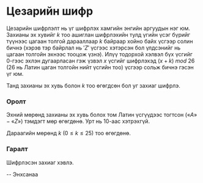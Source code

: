 Цезарийн шифр
=============

Цезарийн шифрлэлт нь үг шифрлэх хамгийн энгийн аргуудын нэг юм. Захианы эх хувийг $k$ тоо ашиглан шифрлэхийн тулд үгийн үсэг бүрийг түүнээс цагаан толгой дарааллаар $k$ байраар хойно байх үсгээр солин бичнэ (хэрэв тэр байрлал нь $'Z'$ үсгээс хэтэрсэн бол үлдсэнийг нь цагаан толгойн эхнээс тооцож үзнэ). Илүү тодорхой хэлвэл бүх үсгийг 0-гээс эхлэн дугаарласан гэж үзвэл $x$ үсгийг шифрлэхэд $(x+k) \ mod \ 26$ (26 нь Латин цаган толгойн нийт үсгийн тоо) үсгээр сольж бичнэ гэсэн үг юм.

Танд захианы эх хувь болон $k$ тоо өгөгдсөн бол уг захиаг шифрлэ.

### Оролт

Эхний мөрөнд захианы эх хувь болох том Латин үсгүүдээс тогтсон ($«A»-«Z»$) тэмдэгт мөр өгөгдөнө. Урт нь 10-аас хэтрэхгүй.

Дараагийн мөрөнд $k$ ($0 ≤ k ≤ 25$) тоо өгөгдөнө.

### Гаралт

Шифрлэсэн захиаг хэвлэ.

-- Энхсанаа

